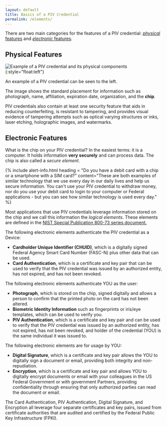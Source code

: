 ```yaml
---
layout: default
title: Basics of a PIV Credential
permalink: /elements/
---
```


There are two main categories for the features of a PIV credential: [_physical_ features](#physical-features) and [_electronic_ features](#electronic-features).

## Physical Features

![Example of a PIV credential and its physical components]({{site.baseurl}}/img/elements.png){:style="float:left"}

An example of a PIV credential can be seen to the left.

The image shows the standard placement for information such as photograph, name, affiliation, expiration date, organization, and the **chip**.   

PIV credentials also contain at least one security feature that aids in reducing counterfeiting, is resistant to tampering, and provides visual evidence of tampering attempts such as optical varying structures or inks, laser etching, holographic images, and watermarks.  


## Electronic Features
What is the chip on your PIV credential?  In the easiest terms: it is a computer.  It holds information **very securely** and can process data.  The chip is also called a _secure element_.

{% include alert-info.html heading = "Do you have a debit card with a chip or a smartphone with a SIM card?" content="These are both examples of similar technology that we use every day in our daily lives and help us secure information.  You can't use your PIV credential to withdraw money, nor do you use your debit card to login to your computer or Federal applications - but you can see how similar technology is used every day." %}

Most applications that use PIV credentials leverage information stored on the chip and we call this information the _logical elements_.  These elements are defined in the [NIST Special Publication 800-73 series document.](http://nvlpubs.nist.gov/nistpubs/SpecialPublications/NIST.SP.800-73-4.pdf)

The following electronic elements authenticate the PIV credential as a Device:  

- **Cardholder Unique Identifier (CHUID)**, which is a digitally signed Federal Agency Smart Card Number (FASC-N) plus other data that can be used.
- **Card Authentication**, which is a certificate and key pair that can be used to verify that the PIV credential was issued by an authorized entity, has not expired, and has not been revoked.

The following electronic elements authenticate YOU as the user:

- **Photograph**, which is stored on the chip, signed digitally and allows a person to confirm that the printed photo on the card has not been altered.
- **Biometric Identity Information** such as fingerprints or iris/eye templates, which can be used to verify you.
- **PIV Authentication**,  which is a certificate and key pair and can be used to verify that the PIV credential was issued by an authorized entity, has not expired, has not been revoked, and holder of the credential (YOU) is the same individual it was issued to.

The following electronic elements are for usage by YOU:

- **Digital Signature**, which is a certificate and key pair allows the YOU to digitally sign a document or email, providing both integrity and non-repudiation.
- **Encryption**, which is a certificate and key pair and allows YOU to digitally encrypt documents or email with your colleagues in the US Federal Government or with government Partners, providing confidentiality through ensuring that only authorized parties can read the document or email.

The Card Authentication, PIV Authentication, Digital Signature, and Encryption all leverage four separate certificates and key pairs, issued from certificate authorities that are audited and certified by the Federal Public Key Infrastructure (FPKI).
